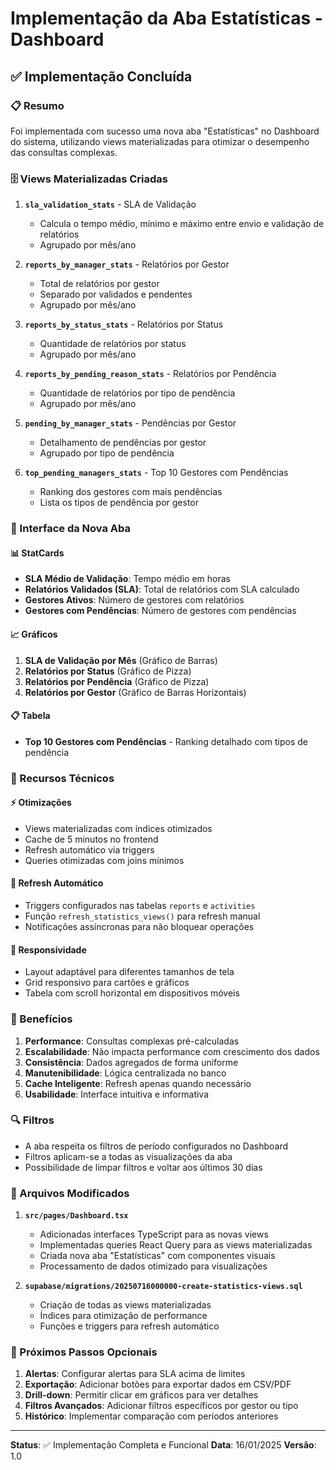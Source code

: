 # Implementação da Aba Estatísticas - Dashboard

## ✅ Implementação Concluída

### 📋 Resumo
Foi implementada com sucesso uma nova aba "Estatísticas" no Dashboard do sistema, utilizando views materializadas para otimizar o desempenho das consultas complexas.

### 🗄️ Views Materializadas Criadas

1. **`sla_validation_stats`** - SLA de Validação
   - Calcula o tempo médio, mínimo e máximo entre envio e validação de relatórios
   - Agrupado por mês/ano

2. **`reports_by_manager_stats`** - Relatórios por Gestor
   - Total de relatórios por gestor
   - Separado por validados e pendentes
   - Agrupado por mês/ano

3. **`reports_by_status_stats`** - Relatórios por Status
   - Quantidade de relatórios por status
   - Agrupado por mês/ano

4. **`reports_by_pending_reason_stats`** - Relatórios por Pendência
   - Quantidade de relatórios por tipo de pendência
   - Agrupado por mês/ano

5. **`pending_by_manager_stats`** - Pendências por Gestor
   - Detalhamento de pendências por gestor
   - Agrupado por tipo de pendência

6. **`top_pending_managers_stats`** - Top 10 Gestores com Pendências
   - Ranking dos gestores com mais pendências
   - Lista os tipos de pendência por gestor

### 🎨 Interface da Nova Aba

#### 📊 StatCards
- **SLA Médio de Validação**: Tempo médio em horas
- **Relatórios Validados (SLA)**: Total de relatórios com SLA calculado
- **Gestores Ativos**: Número de gestores com relatórios
- **Gestores com Pendências**: Número de gestores com pendências

#### 📈 Gráficos
1. **SLA de Validação por Mês** (Gráfico de Barras)
2. **Relatórios por Status** (Gráfico de Pizza)
3. **Relatórios por Pendência** (Gráfico de Pizza)
4. **Relatórios por Gestor** (Gráfico de Barras Horizontais)

#### 📋 Tabela
- **Top 10 Gestores com Pendências** - Ranking detalhado com tipos de pendência

### 🔧 Recursos Técnicos

#### ⚡ Otimizações
- Views materializadas com índices otimizados
- Cache de 5 minutos no frontend
- Refresh automático via triggers
- Queries otimizadas com joins mínimos

#### 🔄 Refresh Automático
- Triggers configurados nas tabelas `reports` e `activities`
- Função `refresh_statistics_views()` para refresh manual
- Notificações assíncronas para não bloquear operações

#### 📱 Responsividade
- Layout adaptável para diferentes tamanhos de tela
- Grid responsivo para cartões e gráficos
- Tabela com scroll horizontal em dispositivos móveis

### 🎯 Benefícios

1. **Performance**: Consultas complexas pré-calculadas
2. **Escalabilidade**: Não impacta performance com crescimento dos dados
3. **Consistência**: Dados agregados de forma uniforme
4. **Manutenibilidade**: Lógica centralizada no banco
5. **Cache Inteligente**: Refresh apenas quando necessário
6. **Usabilidade**: Interface intuitiva e informativa

### 🔍 Filtros
- A aba respeita os filtros de período configurados no Dashboard
- Filtros aplicam-se a todas as visualizações da aba
- Possibilidade de limpar filtros e voltar aos últimos 30 dias

### 📁 Arquivos Modificados

1. **`src/pages/Dashboard.tsx`**
   - Adicionadas interfaces TypeScript para as novas views
   - Implementadas queries React Query para as views materializadas
   - Criada nova aba "Estatísticas" com componentes visuais
   - Processamento de dados otimizado para visualizações

2. **`supabase/migrations/20250716000000-create-statistics-views.sql`**
   - Criação de todas as views materializadas
   - Índices para otimização de performance
   - Funções e triggers para refresh automático

### 🚀 Próximos Passos Opcionais

1. **Alertas**: Configurar alertas para SLA acima de limites
2. **Exportação**: Adicionar botões para exportar dados em CSV/PDF
3. **Drill-down**: Permitir clicar em gráficos para ver detalhes
4. **Filtros Avançados**: Adicionar filtros específicos por gestor ou tipo
5. **Histórico**: Implementar comparação com períodos anteriores

---

**Status**: ✅ Implementação Completa e Funcional
**Data**: 16/01/2025
**Versão**: 1.0

